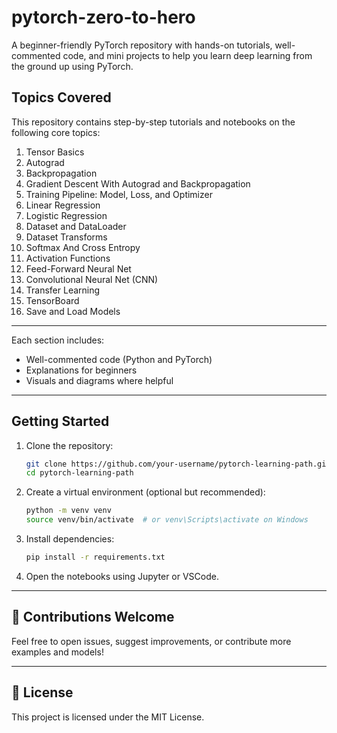 # pytorch-zero-to-hero
A beginner-friendly PyTorch repository with hands-on tutorials, well-commented code, and mini projects to help you learn deep learning from the ground up using PyTorch.



## Topics Covered

This repository contains step-by-step tutorials and notebooks on the following core topics:

  
1. Tensor Basics  
2. Autograd  
3. Backpropagation  
4. Gradient Descent With Autograd and Backpropagation  
5. Training Pipeline: Model, Loss, and Optimizer  
6. Linear Regression  
7. Logistic Regression  
8. Dataset and DataLoader  
9. Dataset Transforms  
10. Softmax And Cross Entropy  
11. Activation Functions  
12. Feed-Forward Neural Net  
13. Convolutional Neural Net (CNN)  
14. Transfer Learning  
15. TensorBoard  
16. Save and Load Models  

---

Each section includes:
-  Well-commented code (Python and PyTorch)
-  Explanations for beginners
-  Visuals and diagrams where helpful

---

## Getting Started

1. Clone the repository:
   ```bash
   git clone https://github.com/your-username/pytorch-learning-path.git
   cd pytorch-learning-path


2. Create a virtual environment (optional but recommended):

   ```bash
   python -m venv venv
   source venv/bin/activate  # or venv\Scripts\activate on Windows
   ```

3. Install dependencies:

   ```bash
   pip install -r requirements.txt
   ```

4. Open the notebooks using Jupyter or VSCode.

---

## 🤝 Contributions Welcome

Feel free to open issues, suggest improvements, or contribute more examples and models!

---

## 📜 License

This project is licensed under the MIT License.
